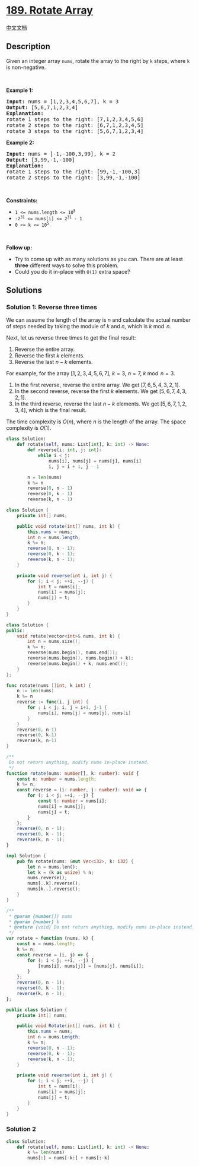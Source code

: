 # [189. Rotate Array](https://leetcode.com/problems/rotate-array)

[中文文档](/solution/0100-0199/0189.Rotate%20Array/README.md)

<!-- tags:Array,Math,Two Pointers -->

<!-- difficulty:Medium -->

## Description

<p>Given an integer array <code>nums</code>, rotate the array to the right by <code>k</code> steps, where <code>k</code> is non-negative.</p>

<p>&nbsp;</p>
<p><strong class="example">Example 1:</strong></p>

<pre>
<strong>Input:</strong> nums = [1,2,3,4,5,6,7], k = 3
<strong>Output:</strong> [5,6,7,1,2,3,4]
<strong>Explanation:</strong>
rotate 1 steps to the right: [7,1,2,3,4,5,6]
rotate 2 steps to the right: [6,7,1,2,3,4,5]
rotate 3 steps to the right: [5,6,7,1,2,3,4]
</pre>

<p><strong class="example">Example 2:</strong></p>

<pre>
<strong>Input:</strong> nums = [-1,-100,3,99], k = 2
<strong>Output:</strong> [3,99,-1,-100]
<strong>Explanation:</strong> 
rotate 1 steps to the right: [99,-1,-100,3]
rotate 2 steps to the right: [3,99,-1,-100]
</pre>

<p>&nbsp;</p>
<p><strong>Constraints:</strong></p>

<ul>
	<li><code>1 &lt;= nums.length &lt;= 10<sup>5</sup></code></li>
	<li><code>-2<sup>31</sup> &lt;= nums[i] &lt;= 2<sup>31</sup> - 1</code></li>
	<li><code>0 &lt;= k &lt;= 10<sup>5</sup></code></li>
</ul>

<p>&nbsp;</p>
<p><strong>Follow up:</strong></p>

<ul>
	<li>Try to come up with as many solutions as you can. There are at least <strong>three</strong> different ways to solve this problem.</li>
	<li>Could you do it in-place with <code>O(1)</code> extra space?</li>
</ul>

## Solutions

### Solution 1: Reverse three times

We can assume the length of the array is $n$ and calculate the actual number of steps needed by taking the module of $k$ and $n$, which is $k \bmod n$.

Next, let us reverse three times to get the final result:

1. Reverse the entire array.
2. Reverse the first $k$ elements.
3. Reverse the last $n - k$ elements.

For example, for the array $[1, 2, 3, 4, 5, 6, 7]$, $k = 3$, $n = 7$, $k \bmod n = 3$.

1. In the first reverse, reverse the entire array. We get $[7, 6, 5, 4, 3, 2, 1]$.
2. In the second reverse, reverse the first $k$ elements. We get $[5, 6, 7, 4, 3, 2, 1]$.
3. In the third reverse, reverse the last $n - k$ elements. We get $[5, 6, 7, 1, 2, 3, 4]$, which is the final result.

The time complexity is $O(n)$, where $n$ is the length of the array. The space complexity is $O(1)$.

<!-- tabs:start -->

```python
class Solution:
    def rotate(self, nums: List[int], k: int) -> None:
        def reverse(i: int, j: int):
            while i < j:
                nums[i], nums[j] = nums[j], nums[i]
                i, j = i + 1, j - 1

        n = len(nums)
        k %= n
        reverse(0, n - 1)
        reverse(0, k - 1)
        reverse(k, n - 1)
```

```java
class Solution {
    private int[] nums;

    public void rotate(int[] nums, int k) {
        this.nums = nums;
        int n = nums.length;
        k %= n;
        reverse(0, n - 1);
        reverse(0, k - 1);
        reverse(k, n - 1);
    }

    private void reverse(int i, int j) {
        for (; i < j; ++i, --j) {
            int t = nums[i];
            nums[i] = nums[j];
            nums[j] = t;
        }
    }
}
```

```cpp
class Solution {
public:
    void rotate(vector<int>& nums, int k) {
        int n = nums.size();
        k %= n;
        reverse(nums.begin(), nums.end());
        reverse(nums.begin(), nums.begin() + k);
        reverse(nums.begin() + k, nums.end());
    }
};
```

```go
func rotate(nums []int, k int) {
	n := len(nums)
	k %= n
	reverse := func(i, j int) {
		for ; i < j; i, j = i+1, j-1 {
			nums[i], nums[j] = nums[j], nums[i]
		}
	}
	reverse(0, n-1)
	reverse(0, k-1)
	reverse(k, n-1)
}
```

```ts
/**
 Do not return anything, modify nums in-place instead.
 */
function rotate(nums: number[], k: number): void {
    const n: number = nums.length;
    k %= n;
    const reverse = (i: number, j: number): void => {
        for (; i < j; ++i, --j) {
            const t: number = nums[i];
            nums[i] = nums[j];
            nums[j] = t;
        }
    };
    reverse(0, n - 1);
    reverse(0, k - 1);
    reverse(k, n - 1);
}
```

```rust
impl Solution {
    pub fn rotate(nums: &mut Vec<i32>, k: i32) {
        let n = nums.len();
        let k = (k as usize) % n;
        nums.reverse();
        nums[..k].reverse();
        nums[k..].reverse();
    }
}
```

```js
/**
 * @param {number[]} nums
 * @param {number} k
 * @return {void} Do not return anything, modify nums in-place instead.
 */
var rotate = function (nums, k) {
    const n = nums.length;
    k %= n;
    const reverse = (i, j) => {
        for (; i < j; ++i, --j) {
            [nums[i], nums[j]] = [nums[j], nums[i]];
        }
    };
    reverse(0, n - 1);
    reverse(0, k - 1);
    reverse(k, n - 1);
};
```

```cs
public class Solution {
    private int[] nums;

    public void Rotate(int[] nums, int k) {
        this.nums = nums;
        int n = nums.Length;
        k %= n;
        reverse(0, n - 1);
        reverse(0, k - 1);
        reverse(k, n - 1);
    }

    private void reverse(int i, int j) {
        for (; i < j; ++i, --j) {
            int t = nums[i];
            nums[i] = nums[j];
            nums[j] = t;
        }
    }
}
```

<!-- tabs:end -->

### Solution 2

<!-- tabs:start -->

```python
class Solution:
    def rotate(self, nums: List[int], k: int) -> None:
        k %= len(nums)
        nums[:] = nums[-k:] + nums[:-k]
```

<!-- tabs:end -->

<!-- end -->
